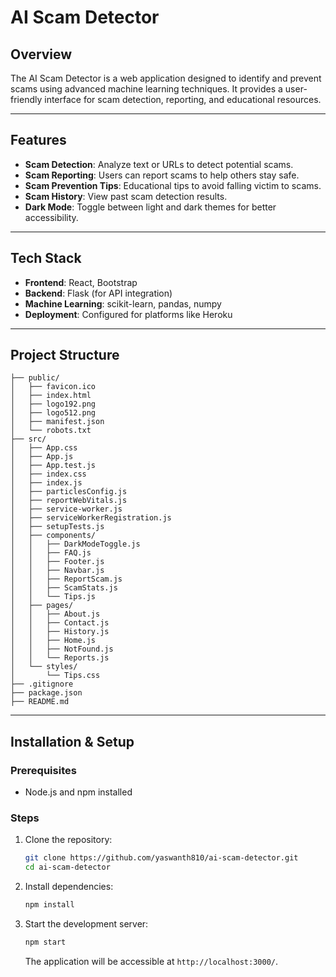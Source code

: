 # AI Scam Detector

## Overview
The AI Scam Detector is a web application designed to identify and prevent scams using advanced machine learning techniques. It provides a user-friendly interface for scam detection, reporting, and educational resources.

---

## Features
- **Scam Detection**: Analyze text or URLs to detect potential scams.
- **Scam Reporting**: Users can report scams to help others stay safe.
- **Scam Prevention Tips**: Educational tips to avoid falling victim to scams.
- **Scam History**: View past scam detection results.
- **Dark Mode**: Toggle between light and dark themes for better accessibility.

---

## Tech Stack
- **Frontend**: React, Bootstrap
- **Backend**: Flask (for API integration)
- **Machine Learning**: scikit-learn, pandas, numpy
- **Deployment**: Configured for platforms like Heroku

---

## Project Structure
```
├── public/
│   ├── favicon.ico
│   ├── index.html
│   ├── logo192.png
│   ├── logo512.png
│   ├── manifest.json
│   └── robots.txt
├── src/
│   ├── App.css
│   ├── App.js
│   ├── App.test.js
│   ├── index.css
│   ├── index.js
│   ├── particlesConfig.js
│   ├── reportWebVitals.js
│   ├── service-worker.js
│   ├── serviceWorkerRegistration.js
│   ├── setupTests.js
│   ├── components/
│   │   ├── DarkModeToggle.js
│   │   ├── FAQ.js
│   │   ├── Footer.js
│   │   ├── Navbar.js
│   │   ├── ReportScam.js
│   │   ├── ScamStats.js
│   │   └── Tips.js
│   ├── pages/
│   │   ├── About.js
│   │   ├── Contact.js
│   │   ├── History.js
│   │   ├── Home.js
│   │   ├── NotFound.js
│   │   └── Reports.js
│   └── styles/
│       └── Tips.css
├── .gitignore
├── package.json
├── README.md
```

---

## Installation & Setup

### Prerequisites
- Node.js and npm installed

### Steps
1. Clone the repository:
   ```bash
   git clone https://github.com/yaswanth810/ai-scam-detector.git
   cd ai-scam-detector
   ```
2. Install dependencies:
   ```bash
   npm install
   ```
3. Start the development server:
   ```bash
   npm start
   ```
   The application will be accessible at `http://localhost:3000/`.
